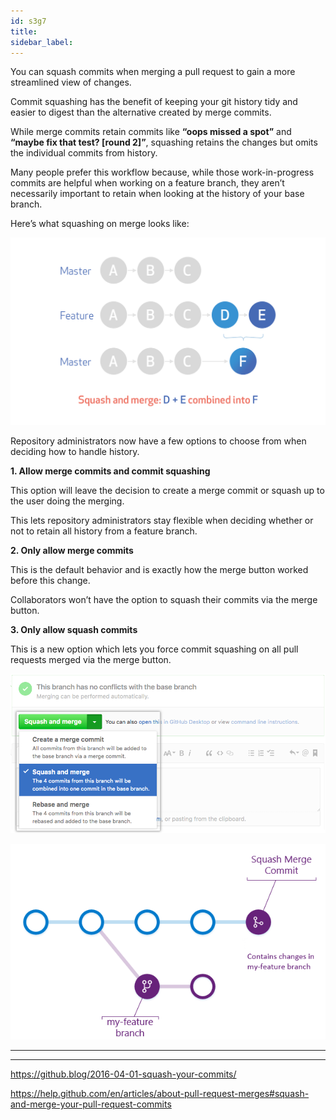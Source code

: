 ```yaml
---
id: s3g7
title:
sidebar_label:
---
```


You can squash commits when merging a pull request to gain a more streamlined view of changes.



Commit squashing has the benefit of keeping your git history tidy and easier to digest than the alternative created by merge commits.


While merge commits retain commits like **“oops missed a spot”** and **“maybe fix that test? [round 2]”**, squashing retains the changes but omits the individual commits from history.

Many people prefer this workflow because, while those work-in-progress commits are helpful when working on a feature branch, they aren’t necessarily important to retain when looking at the history of your base branch.



Here’s what squashing on merge looks like:



![xxx](https://raw.githubusercontent.com/ChickenKyiv/awesome-git-article/master/img/PR/squash-diagramm.png)



Repository administrators now have a few options to choose from when deciding how to handle history.


**1. Allow merge commits and commit squashing**

This option will leave the decision to create a merge commit or squash up to the user doing the merging.

This lets repository administrators stay flexible when deciding whether or not to retain all history from a feature branch.


**2. Only allow merge commits**

This is the default behavior and is exactly how the merge button worked before this change.

Collaborators won’t have the option to squash their commits via the merge button.


**3. Only allow squash commits**

This is a new option which lets you force commit squashing on all pull requests merged via the merge button.

![xxx](https://raw.githubusercontent.com/ChickenKyiv/awesome-git-article/master/img/PR/squash-and-merge.png)


![xxx](https://raw.githubusercontent.com/ChickenKyiv/awesome-git-article/master/img/PR/squash_merge.png)



---
---

https://github.blog/2016-04-01-squash-your-commits/




https://help.github.com/en/articles/about-pull-request-merges#squash-and-merge-your-pull-request-commits
